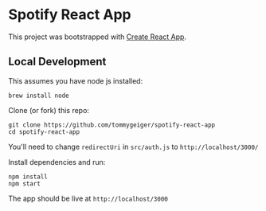 # Spotify React App

This project was bootstrapped with [Create React App](https://github.com/facebook/create-react-app).

## Local Development

This assumes you have node js installed: 
```
brew install node
```

Clone (or fork) this repo:
```
git clone https://github.com/tommygeiger/spotify-react-app
cd spotify-react-app
```

You'll need to change `redirectUri` in `src/auth.js` to `http://localhost/3000/`

Install dependencies and run:
```
npm install
npm start
```

The app should be live at `http://localhost/3000`

